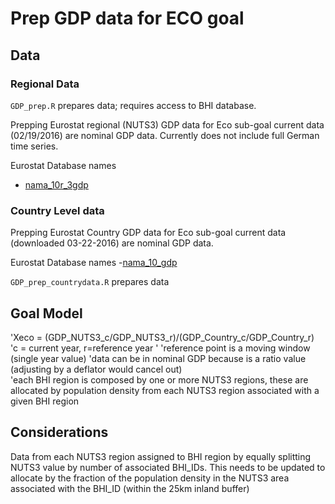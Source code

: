 # Prep GDP data for ECO goal

## Data

### Regional Data

`GDP_prep.R` prepares data; requires access to BHI database. 

Prepping Eurostat regional (NUTS3) GDP data for Eco sub-goal
current data (02/19/2016) are nominal GDP data. Currently does not include full German time series. 

Eurostat Database names
 
- [nama_10r_3gdp](http://ec.europa.eu/eurostat/data/database?p_auth=EgN81qAf&p_p_id=estatsearchportlet_WAR_estatsearchportlet&p_p_lifecycle=1&p_p_state=maximized&p_p_mode=view&_estatsearchportlet_WAR_estatsearchportlet_action=search&text=nama_10r_3gdp)


### Country Level data
Prepping Eurostat Country GDP data for Eco sub-goal
current data (downloaded 03-22-2016) are nominal GDP data. 

Eurostat Database names
 -[nama_10_gdp](http://ec.europa.eu/eurostat/data/database?p_auth=sHLAepWT&p_p_id=estatsearchportlet_WAR_estatsearchportlet&p_p_lifecycle=1&p_p_state=maximized&p_p_mode=view&_estatsearchportlet_WAR_estatsearchportlet_action=search&text=nama_10_gdp)
 
`GDP_prep_countrydata.R` prepares data


## Goal Model

'Xeco = (GDP_NUTS3_c/GDP_NUTS3_r)/(GDP_Country_c/GDP_Country_r)  
'c = current year, r=reference year  '
'reference point is a moving window (single year value)
'data can be in nominal GDP because is a ratio value (adjusting by a deflator would cancel out)  
'each BHI region is composed by one or more NUTS3 regions, these are allocated by population density from each NUTS3 region associated with a given BHI region

## Considerations

Data from each NUTS3 region assigned to BHI region by equally splitting NUTS3 value by number of associated BHI_IDs. This needs to be updated to allocate by the fraction of the population density in the NUTS3 area associated with the BHI_ID (within the 25km inland buffer)
